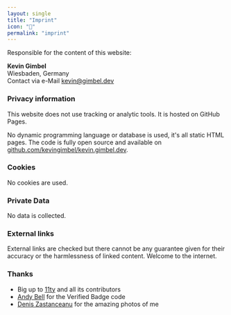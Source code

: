 ```yaml
---
layout: single
title: "Imprint"
icon: "💌"
permalink: "imprint"
---
```


Responsible for the content of this website:

**Kevin Gimbel**<br>
Wiesbaden, Germany<br>
Contact via e-Mail [kevin@gimbel.dev](mailto:kevin@gimbel.dev)

### Privacy information
This website does not use tracking or analytic tools. It is hosted on GitHub Pages.

No dynamic programming language or database is used, it's all static HTML pages. The code is fully open source and available on [github.com/kevingimbel/kevin.gimbel.dev](https://github.com/kevingimbel/kevin.gimbel.dev).

### Cookies
No cookies are used.

### Private Data
No data is collected.

### External links

External links are checked but there cannot be any guarantee given for their accuracy or the harmlessness of linked content. Welcome to the internet.

### Thanks

- Big up to [11ty](https://11ty.dev/) and all its contributors
- [Andy Bell](https://andy-bell.co.uk/why-pay-8-for-a-check-mark-when-you-can-get-one-for-for-free/) for the Verified Badge code
- [Denis Zastanceanu](https://www.linkedin.com/in/denis-zas/) for the amazing photos of me
